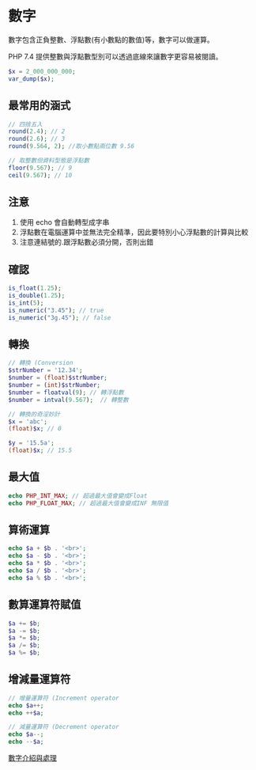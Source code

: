 # 數字

數字包含正負整數、浮點數(有小數點的數值)等，數字可以做運算。

PHP 7.4 提供整數與浮點數型別可以透過底線來讓數字更容易被閱讀。

```php
$x = 2_000_000_000;
var_dump($x);
```

## 最常用的涵式

```php
// 四捨五入
round(2.4); // 2
round(2.6); // 3
round(9.564, 2); //取小數點兩位數 9.56

// 取整數但資料型態是浮點數
floor(9.567); // 9
ceil(9.567); // 10
```

## 注意

1. 使用 echo 會自動轉型成字串
2. 浮點數在電腦運算中並無法完全精準，因此要特別小心浮點數的計算與比較
3. 注意連結號的.跟浮點數必須分開，否則出錯

## 確認

```php
is_float(1.25);
is_double(1.25);
is_int(5);
is_numeric("3.45"); // true
is_numeric("3g.45"); // false
```

## 轉換

```php
// 轉換 (Conversion
$strNumber = '12.34';
$number = (float)$strNumber;
$number = (int)$strNumber;
$number = floatval(9); // 轉浮點數
$number = intval(9.567);  // 轉整數

// 轉換的奇淫妙計
$x = 'abc';
(float)$x; // 0

$y = '15.5a';
(float)$x; // 15.5
```

## 最大值

```php
echo PHP_INT_MAX; // 超過最大值會變成Float
echo PHP_FLOAT_MAX; // 超過最大值會變成INF 無限值
```

## 算術運算

```php
echo $a + $b . '<br>';
echo $a - $b . '<br>';
echo $a * $b . '<br>';
echo $a / $b . '<br>';
echo $a % $b . '<br>';
```

## 數算運算符賦值

```php
$a += $b;
$a -= $b;
$a *= $b;
$a /= $b;
$a %= $b;
```

## 增減量運算符

```php
// 增量運算符 (Increment operator
echo $a++;
echo ++$a;

// 減量運算符 (Decrement operator
echo $a--;
echo --$a;
```

<a href="https://progressbar.tw/posts/156">數字介紹與處理</a>
